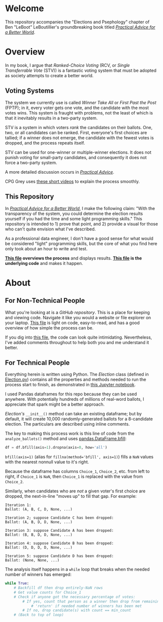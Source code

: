 # Welcome
This repository accompanies the "Elections and Psephology" chapter of Ben "LeBoot" LeBoutillier's groundbreaking book titled [*Practical Advice for a Better World*](https://benleboutillier.com/books/Practical_Advice).

# Overview
In my book, I argue that *Ranked-Choice Voting* (RCV, or *Single Transferrable Vote* (STV)) is a fantastic voting system that must be adopted as society attempts to create a better world.

## Voting Systems
The system we currently use is called *Winner Take All* or *First Past the Post* (FPTP); in it, every voter gets one vote, and the candidate with the most votes wins. This system is fraught with problems, not the least of which is that it inevitably results in a two-party system.

STV is a system in which voters *rank* the candidates on their ballots. One, two, or all candidates can be ranked. First, everyone's first choices are tallied; if a winner does not emerge, the candidate with the fewest votes is dropped, and the process repeats itself.

STV can be used for one-winner or multiple-winner elections. It does not punish voting for small-party candidates, and consequently it does not force a two-party system.

A more detailed discussion occurs in [*Practical Advice*](https://benleboutillier.com/books/Practical_Advice).

CPG Grey uses [these short videos](https://www.cgpgrey.com/politics-in-the-animal-kingdom/) to explain the process smoothly. 

## This Repository
In [*Practical Advice for a Better World*](https://benleboutillier.com/books/Practical_Advice), I make the following claim: "With the transparency of the system, you could determine the election results yourself if you had the time and some light programming skills." This repository is intended to 1) prove that point, and 2) provide a visual for those who can't quite envision what I've described.

As a professional data engineer, I don't have a good sense for what would be considered "light" programming skills, but the core of what you find here only took about an hour to write and test.

**[This file](./stv.ipynb) overviews the process** and displays results. **[This file](./Election.py) is the underlying code** and makes it happen.

# About

## For Non-Technical People
What you're looking at is a *GitHub repository*. This is a place for keeping and viewing code. Navigate it like you would a website or file explorer on your laptop. [This file](./stv.ipynb) is light on code, easy-to-read, and has a good overview of how simple the process can be.

If you dig into [this file](./Election.py), the code can look quite intimidating. Nevertheless, I've added comments throughout to help both you and me understand it better.

## For Technical People
Everything herein is written using Python. The *Election* class (defined in [Election.py](Election.py)) contains all the properties and methods needed to run the process start to finish, as demonstrated in [this Jupyter notebook](./stv.ipynb).

I used Pandas dataframes for this repo because they can be used anywhere. With potentially hundreds of millions of real-word ballots, I appreciate that spark might be a better approach.

*Election's* `__init__()` method can take an existing dataframe; but by default, it will create 10,000 randomly-generated ballots for a 8-candidate election. The particulars are described using inline comments.

The key to making this process work is this line of code from the `analyze_ballots()` method and uses [pandas.DataFrame.bfill](https://pandas.pydata.org/pandas-docs/stable/reference/api/pandas.DataFrame.bfill.html):
```python
df = df.bfill(axis=1).dropna(axis=0, how='all')
```
`bfill(axis=1)` (alias for `fillna(method='bfill', axis=1)`) fills a `NaN` values with the nearest nonnull value to it's right.

Because the dataframe has columns `Choice_1`, `Choice_2`, etc. from left to right, if `Choice_1` is `NaN`, then `Choice_1` is replaced with the value from `Choice_2`.

Similarly, when candidates who are *not* a given voter's first choice are dropped, the next-in-line "moves up" to fill that gap. For example:
```console
Iteration 1:
Ballot: (A, B, C, D, None, ...)

Iteration 2; suppose Candidate C has been dropped:
Ballot: (A, B, D, D, None, ...)

Iteration 3: suppose Candidate A has been dropped:
Ballot: (B, B, D, D, None, ...)

Iteration 4: suppose Candidate B has been dropped:
Ballot: (D, D, D, D, None, ...)

Iteration 5: suppose Candidate D has been dropped:
Ballot: (None, None, ...)
```

The analysis itself happens in a `while` loop that breaks when the needed number of winners has emerged:
```python
while True:
    # Backfill df then drop entirely-NaN rows
    # Get value counts for Choice_1
    # Check if anyone got the necessary percentage of votes:
        # If yes, count that person as a winner then drop from remaining options
            # 'return' if needed number of winners has been met
        # If no, drop candidate(s) with count == min_count
    # (Back to top of loop)
```